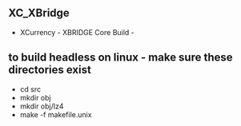 ## XC_XBridge

- XCurrency - XBRIDGE Core Build - 

## to build headless on linux - make sure these directories exist

- cd src
- mkdir obj
- mkdir obj/lz4
- make -f makefile.unix


